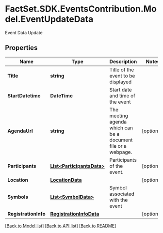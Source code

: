 # FactSet.SDK.EventsContribution.Model.EventUpdateData
Event Data Update

## Properties

Name | Type | Description | Notes
------------ | ------------- | ------------- | -------------
**Title** | **string** | Title of the event to be displayed | 
**StartDatetime** | **DateTime** | Start date and time of the event | 
**AgendaUrl** | **string** | The meeting agenda which can be a document file or a webpage. | [optional] 
**Participants** | [**List&lt;ParticipantsData&gt;**](ParticipantsData.md) | Participants of the event. | [optional] 
**Location** | [**LocationData**](LocationData.md) |  | [optional] 
**Symbols** | [**List&lt;SymbolData&gt;**](SymbolData.md) | Symbol associated with the event | 
**RegistrationInfo** | [**RegistrationInfoData**](RegistrationInfoData.md) |  | [optional] 

[[Back to Model list]](../README.md#documentation-for-models) [[Back to API list]](../README.md#documentation-for-api-endpoints) [[Back to README]](../README.md)

